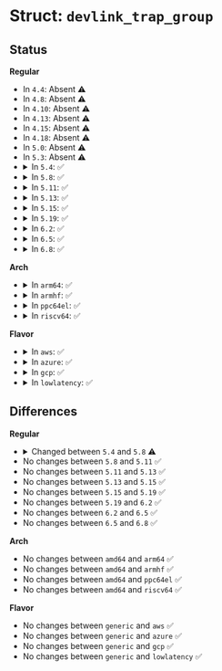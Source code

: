 # Struct: <code>devlink_trap_group</code>

## Status
<b>Regular</b>
<ul>
<li>
In <code>4.4</code>: Absent ⚠️
</li>
<li>
In <code>4.8</code>: Absent ⚠️
</li>
<li>
In <code>4.10</code>: Absent ⚠️
</li>
<li>
In <code>4.13</code>: Absent ⚠️
</li>
<li>
In <code>4.15</code>: Absent ⚠️
</li>
<li>
In <code>4.18</code>: Absent ⚠️
</li>
<li>
In <code>5.0</code>: Absent ⚠️
</li>
<li>
In <code>5.3</code>: Absent ⚠️
</li>
<li>
<details>
<summary>In <code>5.4</code>: ✅</summary>

```c
struct devlink_trap_group {
    const char *name;
    u16 id;
    bool generic;
};
```
</details>
</li>
<li>
<details>
<summary>In <code>5.8</code>: ✅</summary>

```c
struct devlink_trap_group {
    const char *name;
    u16 id;
    bool generic;
    u32 init_policer_id;
};
```
</details>
</li>
<li>
<details>
<summary>In <code>5.11</code>: ✅</summary>

```c
struct devlink_trap_group {
    const char *name;
    u16 id;
    bool generic;
    u32 init_policer_id;
};
```
</details>
</li>
<li>
<details>
<summary>In <code>5.13</code>: ✅</summary>

```c
struct devlink_trap_group {
    const char *name;
    u16 id;
    bool generic;
    u32 init_policer_id;
};
```
</details>
</li>
<li>
<details>
<summary>In <code>5.15</code>: ✅</summary>

```c
struct devlink_trap_group {
    const char *name;
    u16 id;
    bool generic;
    u32 init_policer_id;
};
```
</details>
</li>
<li>
<details>
<summary>In <code>5.19</code>: ✅</summary>

```c
struct devlink_trap_group {
    const char *name;
    u16 id;
    bool generic;
    u32 init_policer_id;
};
```
</details>
</li>
<li>
<details>
<summary>In <code>6.2</code>: ✅</summary>

```c
struct devlink_trap_group {
    const char *name;
    u16 id;
    bool generic;
    u32 init_policer_id;
};
```
</details>
</li>
<li>
<details>
<summary>In <code>6.5</code>: ✅</summary>

```c
struct devlink_trap_group {
    const char *name;
    u16 id;
    bool generic;
    u32 init_policer_id;
};
```
</details>
</li>
<li>
<details>
<summary>In <code>6.8</code>: ✅</summary>

```c
struct devlink_trap_group {
    const char *name;
    u16 id;
    bool generic;
    u32 init_policer_id;
};
```
</details>
</li>
</ul>
<b>Arch</b>
<ul>
<li>
<details>
<summary>In <code>arm64</code>: ✅</summary>

```c
struct devlink_trap_group {
    const char *name;
    u16 id;
    bool generic;
};
```
</details>
</li>
<li>
<details>
<summary>In <code>armhf</code>: ✅</summary>

```c
struct devlink_trap_group {
    const char *name;
    u16 id;
    bool generic;
};
```
</details>
</li>
<li>
<details>
<summary>In <code>ppc64el</code>: ✅</summary>

```c
struct devlink_trap_group {
    const char *name;
    u16 id;
    bool generic;
};
```
</details>
</li>
<li>
<details>
<summary>In <code>riscv64</code>: ✅</summary>

```c
struct devlink_trap_group {
    const char *name;
    u16 id;
    bool generic;
};
```
</details>
</li>
</ul>
<b>Flavor</b>
<ul>
<li>
<details>
<summary>In <code>aws</code>: ✅</summary>

```c
struct devlink_trap_group {
    const char *name;
    u16 id;
    bool generic;
};
```
</details>
</li>
<li>
<details>
<summary>In <code>azure</code>: ✅</summary>

```c
struct devlink_trap_group {
    const char *name;
    u16 id;
    bool generic;
};
```
</details>
</li>
<li>
<details>
<summary>In <code>gcp</code>: ✅</summary>

```c
struct devlink_trap_group {
    const char *name;
    u16 id;
    bool generic;
};
```
</details>
</li>
<li>
<details>
<summary>In <code>lowlatency</code>: ✅</summary>

```c
struct devlink_trap_group {
    const char *name;
    u16 id;
    bool generic;
};
```
</details>
</li>
</ul>

## Differences
<b>Regular</b>
<ul>
<li>
<details>
<summary>Changed between <code>5.4</code> and <code>5.8</code> ⚠️</summary>
<ul>
<li>
<b>Field added. </b>
<code>u32 init_policer_id</code>
</li>
</ul>
</details>
</li>
<li>
No changes between <code>5.8</code> and <code>5.11</code> ✅
</li>
<li>
No changes between <code>5.11</code> and <code>5.13</code> ✅
</li>
<li>
No changes between <code>5.13</code> and <code>5.15</code> ✅
</li>
<li>
No changes between <code>5.15</code> and <code>5.19</code> ✅
</li>
<li>
No changes between <code>5.19</code> and <code>6.2</code> ✅
</li>
<li>
No changes between <code>6.2</code> and <code>6.5</code> ✅
</li>
<li>
No changes between <code>6.5</code> and <code>6.8</code> ✅
</li>
</ul>
<b>Arch</b>
<ul>
<li>
No changes between <code>amd64</code> and <code>arm64</code> ✅
</li>
<li>
No changes between <code>amd64</code> and <code>armhf</code> ✅
</li>
<li>
No changes between <code>amd64</code> and <code>ppc64el</code> ✅
</li>
<li>
No changes between <code>amd64</code> and <code>riscv64</code> ✅
</li>
</ul>
<b>Flavor</b>
<ul>
<li>
No changes between <code>generic</code> and <code>aws</code> ✅
</li>
<li>
No changes between <code>generic</code> and <code>azure</code> ✅
</li>
<li>
No changes between <code>generic</code> and <code>gcp</code> ✅
</li>
<li>
No changes between <code>generic</code> and <code>lowlatency</code> ✅
</li>
</ul>
